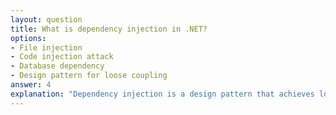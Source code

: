 ```yaml
---
layout: question
title: What is dependency injection in .NET?
options:
- File injection
- Code injection attack
- Database dependency
- Design pattern for loose coupling
answer: 4
explanation: "Dependency injection is a design pattern that achieves loose coupling by injecting dependencies rather than creating them directly."
---
```


